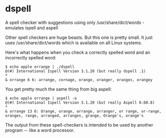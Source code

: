 # dspell
A spell checker with suggestions using only /usr/share/dict/words - emulates ispell and aspell

Other spell checkers are huge beasts.  But this one is pretty small.
It just uses /usr/share/dict/words which is available on all Linux systems.

Here's what happens when you check a correctly spelled word and an incorrectly spelled word:

 ```
 $ echo apple orrange | ./dspell
 @(#) International Ispell Version 3.1.20 (but really dspell .1)
 *
 & orrange 6 6: arrange, cornage, orange, oranger, oranges, orangey
```

You get pretty much the same thing from big aspell:
```
$ echo apple orrange | aspell -a
@(#) International Ispell Version 3.1.20 (but really Aspell 0.60.8)
*
& orrange 13 6: Orange, orange, arrange, arranger, or range, or-range, oranges, range, arranged, arranges, grange, Orange's, orange's
```

The output from these spell-checkers is intended to be used by another program -- like a word processor.
